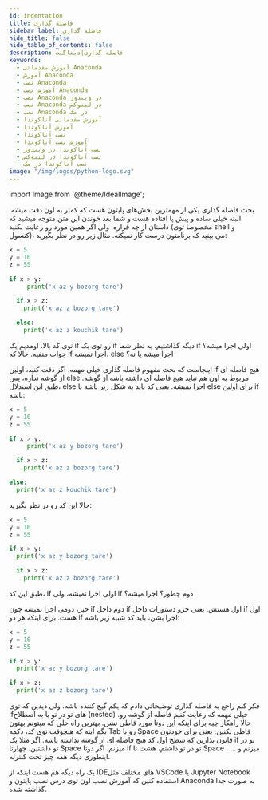 ```yaml
---
id: indentation
title: فاصله گذاری
sidebar_label: فاصله گذاری
hide_title: false
hide_table_of_contents: false
description: فاصله گذاری|دیتاگیت
keywords:
  - آموزش مقدماتی Anaconda
  - آموزش Anaconda
  - نصب Anaconda
  - آموزش نصب Anaconda
  - نصب Anaconda در ویندوز
  - نصب Anaconda در لینوکس
  - نصب Anaconda در مک
  - آموزش مقدماتی آناکوندا
  - آموزش آناکوندا
  - نصب آناکوندا
  - آموزش نصب آناکوندا
  - نصب آناکوندا در ویندوز
  - نصب آناکوندا در لینوکس
  - نصب آناکوندا در مک
image: "/img/logos/python-logo.svg"
---
```


import Image from '@theme/IdealImage';

بحث فاصله گذاری یکی از مهمترین بخش‌های پایتون هست که کمتر به اون دقت میشه. البته خیلی ساده و پیش پا افتاده هست و شما بعد خوندن این متن متوجه میشید که داستان از چه قراره. ولی اگر همین مورد رو رعایت نکنید (مخصوصا توی shell و کنسول)، می بینید که برنامتون درست کار نمیکنه. مثال زیر رو در نظر بگیرید:

```python
x = 5
y = 10
z = 55

if x > y:
     print('x az y bozorg tare')

  if x > z:
    print('x az z bozorg tare')

  else:
    print('x az z kouchik tare')
```

توی کد بالا، اومدیم یک if رو توی یک if دیگه گذاشتیم. به نظر شما if اولی اجرا میشه؟ جواب منفیه. حالا که if اجرا نمیشه، else اجرا میشه یا نه؟

اینجاست که بحث مفهوم فاصله گذاری خیلی مهمه. اگر دقت کنید، اولین if هیچ فاصله ای از گوشه نداره، پس else مربوط به اون هم نباید هیچ فاصله ای داشته باشه از گوشه. طبق این استدلال، else اجرا نمیشه. یعنی کد باید به شکل زیر باشه تا else برای اولین if باشه:

```python
x = 5
y = 10
z = 55

if x > y:
     print('x az y bozorg tare')

  if x > z:
    print('x az z bozorg tare')

else:
  print('x az z kouchik tare')
```

حالا این کد رو در نظر بگیرید:

```python
x = 5
y = 10
z = 55

if x > y:
  print('x az y bozorg tare')

  if x > z:
    print('x az z bozorg tare')
```

طبق این کد، if اولی اجرا نمیشه، ولی if دوم چطور؟ اجرا میشه؟

خیر، دومی اجرا نمیشه چون if دوم داخل if اول هستش. یعنی جزو دستورات داخل if اول هست. برای اینکه هر دو if اجرا بشن، باید کد شبیه زیر باشه:

```python
x = 5
y = 10
z = 55

if x > y:
  print('x az y bozorg tare')

if x > z:
  print('x az z bozorg tare')
```

فکر کنم راجع به فاصله گذاری توضیحاتی دادم که یکم گیج کننده باشه. ولی دیدین که توی if‌های تو در تو یا به اصطلاح (nested) خیلی مهمه که رعایت کنیم فاصله از گوشه رو. حالا راهکار چیه برای اینکه این دوتا مورد قاطی نشن. بهترین راه حلی که میتونم بهتون بگم اینه که هیچوقت توی کد، دکمه Tab رو با Space قاطی نکنین. یعنی برای خودتون قانون بذارین که سطح اول کد هیچ فاصله ای از گوشه نداشته باشه. اگر مثلا یک if تو در تو داشتین، چهارتا Space میزنم. اگر دوتا if تو در تو داشتم، هشت تا Space میزنم و ... . اینطوری دیگه همه چیز تحت کنترله.

یک راه دیگه هم هست اینکه از IDE‌های مختلف مثل VSCode یا Jupyter Notebook استفاده کنین که آموزش نصب اون توی درس نصب پایتون و Anaconda به صورت جدا گذاشته شده.
